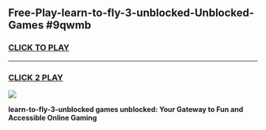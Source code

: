 
## Free-Play-learn-to-fly-3-unblocked-Unblocked-Games #9qwmb
<h3>
<a href="https://news.freeplayer.one?title=learn-to-fly-3-unblocked&ref=8M">CLICK TO PLAY</a></h3>
<hr>

<h3>
<a href="https://news.freeplayer.one?title=learn-to-fly-3-unblocked&ref=8M">CLICK 2 PLAY</a>
  
</h3>

<a href="https://news.freeplayer.one?title=learn-to-fly-3-unblocked&ref=8M"><img src="https://clearcache.store/games.png"></a>


**learn-to-fly-3-unblocked games unblocked: Your Gateway to Fun and Accessible Online Gaming**
